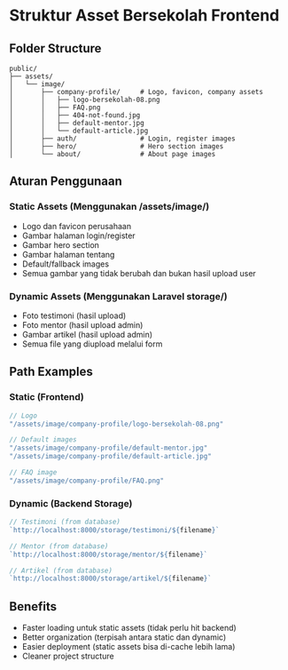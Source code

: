 # Struktur Asset Bersekolah Frontend

## Folder Structure
```
public/
├── assets/
│   └── image/
│       ├── company-profile/     # Logo, favicon, company assets
│       │   ├── logo-bersekolah-08.png
│       │   ├── FAQ.png
│       │   ├── 404-not-found.jpg  
│       │   ├── default-mentor.jpg
│       │   └── default-article.jpg
│       ├── auth/                # Login, register images
│       ├── hero/                # Hero section images
│       └── about/               # About page images
```

## Aturan Penggunaan

### Static Assets (Menggunakan /assets/image/)
- Logo dan favicon perusahaan
- Gambar halaman login/register
- Gambar hero section
- Gambar halaman tentang
- Default/fallback images
- Semua gambar yang tidak berubah dan bukan hasil upload user

### Dynamic Assets (Menggunakan Laravel storage/)
- Foto testimoni (hasil upload)
- Foto mentor (hasil upload admin)
- Gambar artikel (hasil upload admin)
- Semua file yang diupload melalui form

## Path Examples

### Static (Frontend)
```javascript
// Logo
"/assets/image/company-profile/logo-bersekolah-08.png"

// Default images
"/assets/image/company-profile/default-mentor.jpg"
"/assets/image/company-profile/default-article.jpg" 

// FAQ image
"/assets/image/company-profile/FAQ.png"
```

### Dynamic (Backend Storage)
```javascript
// Testimoni (from database)
`http://localhost:8000/storage/testimoni/${filename}`

// Mentor (from database)  
`http://localhost:8000/storage/mentor/${filename}`

// Artikel (from database)
`http://localhost:8000/storage/artikel/${filename}`
```

## Benefits
- Faster loading untuk static assets (tidak perlu hit backend)
- Better organization (terpisah antara static dan dynamic)
- Easier deployment (static assets bisa di-cache lebih lama)
- Cleaner project structure
